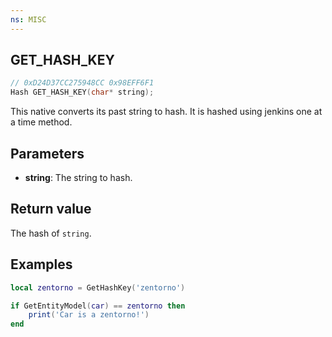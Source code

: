 ```yaml
---
ns: MISC
---
```

## GET_HASH_KEY

```c
// 0xD24D37CC275948CC 0x98EFF6F1
Hash GET_HASH_KEY(char* string);
```

This native converts its past string to hash. It is hashed using jenkins one at a time method.

## Parameters
* **string**: The string to hash.

## Return value
The hash of `string`.

## Examples
```lua
local zentorno = GetHashKey('zentorno')

if GetEntityModel(car) == zentorno then
    print('Car is a zentorno!')
end
```